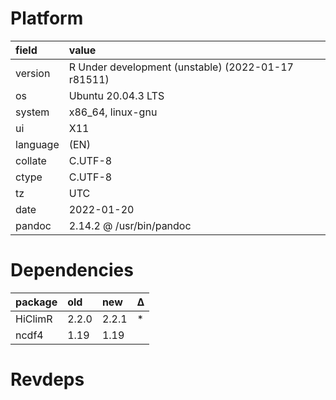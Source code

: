 # Platform

|field    |value                                              |
|:--------|:--------------------------------------------------|
|version  |R Under development (unstable) (2022-01-17 r81511) |
|os       |Ubuntu 20.04.3 LTS                                 |
|system   |x86_64, linux-gnu                                  |
|ui       |X11                                                |
|language |(EN)                                               |
|collate  |C.UTF-8                                            |
|ctype    |C.UTF-8                                            |
|tz       |UTC                                                |
|date     |2022-01-20                                         |
|pandoc   |2.14.2 @ /usr/bin/pandoc                           |

# Dependencies

|package |old   |new   |Δ  |
|:-------|:-----|:-----|:--|
|HiClimR |2.2.0 |2.2.1 |*  |
|ncdf4   |1.19  |1.19  |   |

# Revdeps


